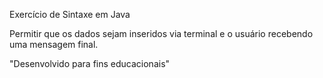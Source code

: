 Exercício de Sintaxe em Java

Permitir que os dados sejam inseridos via terminal e o usuário recebendo uma mensagem final.

"Desenvolvido para fins educacionais"

